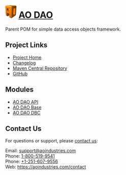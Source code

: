 # [<img src="ao-logo.png" alt="AO Logo" width="35" height="40">](https://aoindustries.com/) [AO DAO](https://aoindustries.com/ao-dao/)
Parent POM for simple data access objects framework.

## Project Links
* [Project Home](https://aoindustries.com/ao-dao/)
* [Changelog](https://aoindustries.com/ao-dao/changelog)
* [Maven Central Repository](https://search.maven.org/#search%7Cgav%7C1%7Cg:%22com.aoindustries%22%20AND%20a:%22ao-dao%22)
* [GitHub](https://github.com/aoindustries/ao-dao)

## Modules
* [AO DAO API](https://aoindustries.com/ao-dao/api/)
* [AO DAO Base](https://aoindustries.com/ao-dao/base/)
* [AO DAO DBC](https://aoindustries.com/ao-dao/dbc/)

## Contact Us
For questions or support, please [contact us](https://aoindustries.com/contact):

Email: [support@aoindustries.com](mailto:support@aoindustries.com)  
Phone: [1-800-519-9541](tel:1-800-519-9541)  
Phone: [+1-251-607-9556](tel:+1-251-607-9556)  
Web: https://aoindustries.com/contact
